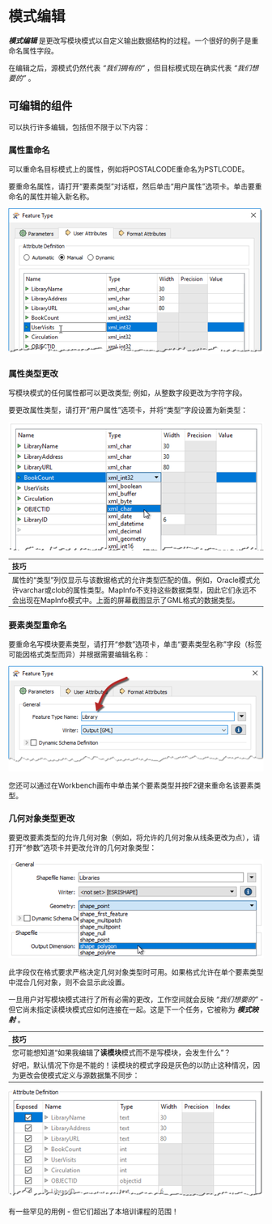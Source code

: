 # 模式编辑

_**模式编辑**_ 是更改写模块模式以自定义输出数据结构的过程。一个很好的例子是重命名属性字段。

在编辑之后，源模式仍然代表 _“我们拥有的”_ ，但目标模式现在确实代表 _“我们想要的”_ 。

## 可编辑的组件

可以执行许多编辑，包括但不限于以下内容：

### 属性重命名

可以重命名目标模式上的属性，例如将POSTALCODE重命名为PSTLCODE。

要重命名属性，请打开“要素类型”对话框，然后单击“用户属性”选项卡。单击要重命名的属性并输入新名称。

![](./Images/Img2.009.WriterFeatureTypeEditAttr.png)


### 属性类型更改

写模块模式的任何属性都可以更改类型; 例如，从整数字段更改为字符字段。

要更改属性类型，请打开“用户属性”选项卡，并将“类型”字段设置为新类型：

![](./Images/Img2.010.WriterFeatureTypeEditAttrType.png)

|  技巧 |
| :--- |
|  属性的“类型”列仅显示与该数据格式的允许类型匹配的值。例如，Oracle模式允许varchar或clob的属性类型。MapInfo不支持这些数据类型，因此它们永远不会出现在MapInfo模式中。上面的屏幕截图显示了GML格式的数据类型。 |

### 要素类型重命名

要重命名写模块要素类型，请打开“参数”选项卡，单击“要素类型名称”字段（标签可能因格式类型而异）并根据需要编辑名称：

![](./Images/Img2.011.WriterFeatureTypeEditName.png)

您还可以通过在Workbench画布中单击某个要素类型并按F2键来重命名该要素类型。

### 几何对象类型更改

要更改要素类型的允许几何对象（例如，将允许的几何对象从线条更改为点），请打开“参数”选项卡并更改允许的几何对象类型：

![](./Images/Img2.012.WriterFeatureTypeGeometry.png)

此字段仅在格式要求严格决定几何对象类型时可用。如果格式允许在单个要素类型中混合几何对象，则不会显示此设置。

一旦用户对写模块模式进行了所有必需的更改，工作空间就会反映 _“我们想要的”_  - 但它尚未指定读模块模式应如何连接在一起。这是下一个任务，它被称为 _**模式映射**_ 。

|  技巧 |
| :--- |
|  您可能想知道“如果我编辑了**读模块**模式而不是写模块，会发生什么”？     |
|  好吧，默认情况下你是不能的！读模块的模式字段是灰色的以防止这种情况，因为更改会使模式定义与源数据集不同步：  |

![](./Images/Img2.013.GrayedOutFeatureAttrs.png)

有一些罕见的用例 - 但它们超出了本培训课程的范围！
